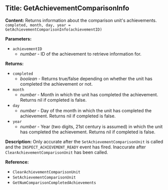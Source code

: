 ## Title: GetAchievementComparisonInfo

**Content:**
Returns information about the comparison unit's achievements.
`completed, month, day, year = GetAchievementComparisonInfo(achievementID)`

**Parameters:**
- `achievementID`
  - *number* - ID of the achievement to retrieve information for.

**Returns:**
- `completed`
  - *boolean* - Returns true/false depending on whether the unit has completed the achievement or not.
- `month`
  - *number* - Month in which the unit has completed the achievement. Returns nil if completed is false.
- `day`
  - *number* - Day of the month in which the unit has completed the achievement. Returns nil if completed is false.
- `year`
  - *number* - Year (two digits, 21st century is assumed) in which the unit has completed the achievement. Returns nil if completed is false.

**Description:**
Only accurate after the `SetAchievementComparisonUnit` is called and the `INSPECT_ACHIEVEMENT_READY` event has fired.
Inaccurate after `ClearAchievementComparisonUnit` has been called.

**Reference:**
- `ClearAchievementComparisonUnit`
- `SetAchievementComparisonUnit`
- `GetNumComparisonCompletedAchievements`